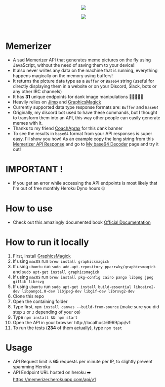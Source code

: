 <p align="center">
  <img src="https://i.imgur.com/HiaDkDQ.png"><br/>
</p>

<p align="center">
    <a href="https://app.travis-ci.com/github/tutyamxx/memerizer"><img src="https://app.travis-ci.com/tutyamxx/memerizer.svg?branch=master"></a>
</p>

<br />

# Memerizer

* A sad Memerizer API that generates meme pictures on the fly using JavaScript, without the need of saving them to your device!
* It also never writes any data on the machine that is running, everything happens magically on the memory using buffers!
* It returns the picture data type as a `Buffer` or `Base64` string (useful for directly displaying them in a website or on your Discord, Slack, bots or any other IRC channels)
* It has **31** unique endpoints for dank image manipulations 🤘🏽🤪🤘🏽
* Heavily relies on [Jimp](https://github.com/oliver-moran/jimp) and [GraphicsMagick](https://github.com/aheckmann/gm)
* Currently supported data type response formats are: `Buffer` and `Base64`
* Originally, my discord bot used to have these commands, but I thought to transform them into an API, this way other people can easily generate memes with it.
* Thanks to my friend [CoachAprax](https://www.youtube.com/user/freeAEgraphics) for this dank banner
* To see the results in `base64` format from your API responses is super easy. I'll show you how! As an example copy the long string from this [Memerizer API Response](https://memerizer.herokuapp.com/api/v1/armor?meantext="Example%20of%20image%20decoded"&format=base64) and go to [My base64 Decoder](https://tutyamxx.github.io/base64decoderpage/) page and try it out!

# IMPORTANT !
* If you get an error while accessing the API endpoints is most likely that I'm out of free monthly Heroku Dyno hours 🤐

# How to use

* Check out this amazingly documented book [Official Documentation](https://tutyamxx.gitbook.io/memerizer-api-documentation/)

# How to run it locally

1. First, install [GraphicsMagick](http://www.graphicsmagick.org/download.html)
2. If using `macOS` run `brew install graphicsmagick`
3. If using `ubuntu` run `sudo add-apt-repository ppa:rwky/graphicsmagick` and `sudo apt-get install graphicsmagick`
4. If using `macOS` run `brew install pkg-config cairo pango libpng jpeg giflib librsvg`
5. If using `ubuntu` run `sudo apt-get install build-essential libcairo2-dev libpango1.0-dev libjpeg-dev libgif-dev librsvg2-dev`
6. Clone this repo
7. Open the containing folder
8. Type first, `npm install canvas --build-from-source` (make sure you did step `2` or `3` depending of your os)
9. Type `npm install && npm start`
10. Open the API in your browser http://localhost:6969/api/v1
11. To run the tests (**234** of them actually), type `npm test`

# Usage

* API Request limit is **65** requests per minute per IP, to slightly prevent spamming Heroku
* API Endpoint URL hosted on heroku ➡️ https://memerizer.herokuapp.com/api/v1

